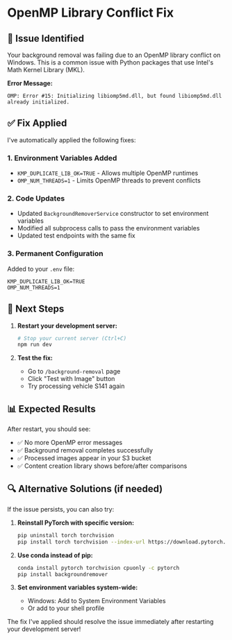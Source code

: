 # OpenMP Library Conflict Fix

## 🔧 Issue Identified
Your background removal was failing due to an OpenMP library conflict on Windows. This is a common issue with Python packages that use Intel's Math Kernel Library (MKL).

**Error Message:**
```
OMP: Error #15: Initializing libiomp5md.dll, but found libiomp5md.dll already initialized.
```

## ✅ Fix Applied
I've automatically applied the following fixes:

### 1. Environment Variables Added
- `KMP_DUPLICATE_LIB_OK=TRUE` - Allows multiple OpenMP runtimes
- `OMP_NUM_THREADS=1` - Limits OpenMP threads to prevent conflicts

### 2. Code Updates
- Updated `BackgroundRemoverService` constructor to set environment variables
- Modified all subprocess calls to pass the environment variables
- Updated test endpoints with the same fix

### 3. Permanent Configuration
Added to your `.env` file:
```
KMP_DUPLICATE_LIB_OK=TRUE
OMP_NUM_THREADS=1
```

## 🚀 Next Steps

1. **Restart your development server:**
   ```bash
   # Stop your current server (Ctrl+C)
   npm run dev
   ```

2. **Test the fix:**
   - Go to `/background-removal` page
   - Click "Test with Image" button
   - Try processing vehicle S141 again

## 📊 Expected Results
After restart, you should see:
- ✅ No more OpenMP error messages
- ✅ Background removal completes successfully
- ✅ Processed images appear in your S3 bucket
- ✅ Content creation library shows before/after comparisons

## 🔍 Alternative Solutions (if needed)
If the issue persists, you can also try:

1. **Reinstall PyTorch with specific version:**
   ```bash
   pip uninstall torch torchvision
   pip install torch torchvision --index-url https://download.pytorch.org/whl/cpu
   ```

2. **Use conda instead of pip:**
   ```bash
   conda install pytorch torchvision cpuonly -c pytorch
   pip install backgroundremover
   ```

3. **Set environment variables system-wide:**
   - Windows: Add to System Environment Variables
   - Or add to your shell profile

The fix I've applied should resolve the issue immediately after restarting your development server!